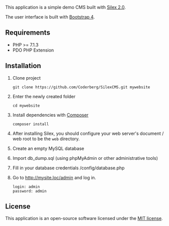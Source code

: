 This application is a simple demo CMS built with [Silex 2.0](https://silex.symfony.com/).

The user interface is built with [Bootstrap 4](http://getbootstrap.com).


## Requirements

- PHP >= 7.1.3
- PDO PHP Extension

## Installation

1. Clone project

   ```
   git clone https://github.com/Coderberg/SilexCMS.git mywebsite
   ```
2. Enter the newly created folder

   ```
   cd mywebsite
   ```
3. Install dependencies with [Composer](https://getcomposer.org/doc/00-intro.md)

   ```
   composer install
   ```

4. After installing Silex, you should configure your web server's document / web root to be the ```web``` directory.

5. Create an empty MySQL database

6. Import db_dump.sql (using phpMyAdmin or other administrative tools)

7. Fill in your database credentials /config/database.php

8. Go to http://mysite.loc/admin and log in.

   ```
   login: admin
   password: admin
   ```


## License

This application is an open-source software licensed under the [MIT license](http://opensource.org/licenses/MIT).
